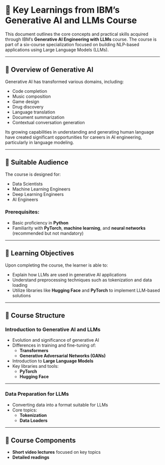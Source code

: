 # 🧠 Key Learnings from IBM’s Generative AI and LLMs Course

This document outlines the core concepts and practical skills acquired through IBM’s **Generative AI Engineering with LLMs** course. The course is part of a six-course specialization focused on building NLP-based applications using Large Language Models (LLMs).

---

## 📌 Overview of Generative AI

Generative AI has transformed various domains, including:
- Code completion
- Music composition
- Game design
- Drug discovery
- Language translation
- Document summarization
- Contextual conversation generation

Its growing capabilities in understanding and generating human language have created significant opportunities for careers in AI engineering, particularly in language modeling.

---

## 👤 Suitable Audience

The course is designed for:
- Data Scientists
- Machine Learning Engineers
- Deep Learning Engineers
- AI Engineers

### Prerequisites:
- Basic proficiency in **Python**
- Familiarity with **PyTorch**, **machine learning**, and **neural networks** (recommended but not mandatory)

---

## 🎯 Learning Objectives

Upon completing the course, the learner is able to:
- Explain how LLMs are used in generative AI applications
- Understand preprocessing techniques such as tokenization and data loading
- Utilize libraries like **Hugging Face** and **PyTorch** to implement LLM-based solutions

---

## 📘 Course Structure

### Introduction to Generative AI and LLMs
- Evolution and significance of generative AI
- Differences in training and fine-tuning of:
  - **Transformers**
  - **Generative Adversarial Networks (GANs)**
- Introduction to **Large Language Models**
- Key libraries and tools:
  - **PyTorch**
  - **Hugging Face**

---

### Data Preparation for LLMs
- Converting data into a format suitable for LLMs
- Core topics:
  - **Tokenization**
  - **Data Loaders**

---

## 🧪 Course Components

- **Short video lectures** focused on key topics
- **Detailed readings**
